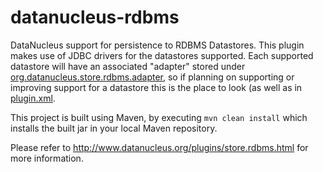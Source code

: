 datanucleus-rdbms
=================

DataNucleus support for persistence to RDBMS Datastores. This plugin makes use
of JDBC drivers for the datastores supported. Each supported datastore will have an associated "adapter"
stored under <a href="https://github.com/datanucleus/datanucleus-rdbms/tree/master/src/java/org/datanucleus/store/rdbms/adapter">org.datanucleus.store.rdbms.adapter</a>, 
so if planning on supporting or improving support for a datastore this is the place to look (as well as in 
<a href="https://github.com/datanucleus/datanucleus-rdbms/blob/master/plugin.xml">plugin.xml</a>.

This project is built using Maven, by executing `mvn clean install` which installs the built jar in your local Maven
repository.

Please refer to http://www.datanucleus.org/plugins/store.rdbms.html  for more information.
